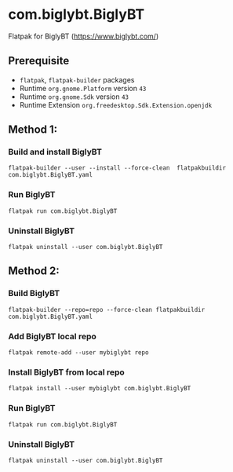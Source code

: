 # com.biglybt.BiglyBT
Flatpak for BiglyBT (https://www.biglybt.com/)

## Prerequisite

- `flatpak`, `flatpak-builder` packages
- Runtime `org.gnome.Platform` version `43`
- Runtime `org.gnome.Sdk` version `43`
- Runtime Extension `org.freedesktop.Sdk.Extension.openjdk`

## Method 1:

### Build and install BiglyBT
```
flatpak-builder --user --install --force-clean  flatpakbuildir com.biglybt.BiglyBT.yaml
```
### Run BiglyBT
```
flatpak run com.biglybt.BiglyBT
```
### Uninstall BiglyBT
```
flatpak uninstall --user com.biglybt.BiglyBT
```


## Method 2:

### Build BiglyBT
```
flatpak-builder --repo=repo --force-clean flatpakbuildir com.biglybt.BiglyBT.yaml
```
### Add BiglyBT local repo
```
flatpak remote-add --user mybiglybt repo
```
### Install BiglyBT from local repo
```
flatpak install --user mybiglybt com.biglybt.BiglyBT
```
### Run BiglyBT
```
flatpak run com.biglybt.BiglyBT
```
### Uninstall BiglyBT
```
flatpak uninstall --user com.biglybt.BiglyBT
```
